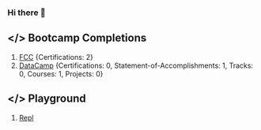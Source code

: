 ### Hi there 👋

## </> Bootcamp Completions

1. [FCC](https://freecodecamp.org/DonBaron) {Certifications: 2}
2. [DataCamp](https://datacamp.com/profile/bharindrakamanditya) {Certifications: 0, Statement-of-Accomplishments: 1, Tracks: 0, Courses: 1, Projects: 0}

## </> Playground

1. [Repl](https://replit.com/@BharindraKamand)

<!--
**barondra/barondra** is a ✨ _special_ ✨ repository because its `README.md` (this file) appears on your GitHub profile.

Here are some ideas to get you started:

- 🔭 I’m currently working on ...
- 🌱 I’m currently learning ...
- 👯 I’m looking to collaborate on ...
- 🤔 I’m looking for help with ...
- 💬 Ask me about ...
- 📫 How to reach me: ...
- 😄 Pronouns: ...
- ⚡ Fun fact: ...
-->

